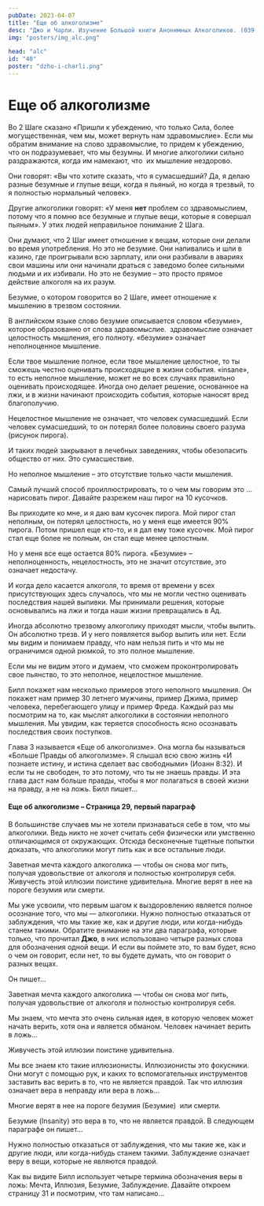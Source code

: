 ```yaml
---
pubDate: 2023-04-07
title: "Еще об алкоголизме"
desc: "Джо и Чарли. Изучение Большой книги Анонимных Алкоголиков. (039)"
img: "posters/img_alc.png"

head: "alc"
id: "40"
poster: "dzho-i-charli.png"
---
```


# Еще об алкоголизме

Во 2 Шаге сказано «Пришли к убеждению, что только Сила, более могущественная, чем мы, может вернуть нам здравомыслие». Если мы обратим внимание на слово здравомыслие, то придем к убеждению, что он подразумевает, что мы безумны. И многие алкоголики сильно раздражаются, когда им намекают, что  их мышление нездорово.

Они говорят: «Вы что хотите сказать, что я сумасшедший? Да, я делаю разные безумные и глупые вещи, когда я пьяный, но когда я трезвый, то я полностью нормальный человек».

Другие алкоголики говорят: «У меня **нет** проблем со здравомыслием, потому что я помню все безумные и глупые вещи, которые я совершал пьяным».
У этих людей неправильное понимание 2 Шага.

Они думают, что 2 Шаг имеет отношение к вещам, которые они делали во время употребления. Но это не безумие. Они напивались и шли в казино, где проигрывали всю зарплату, или они разбивали в авариях свои машины или они начинали драться с заведомо более сильными людьми и их избивали. Но это не безумие – это просто прямое действие алкоголя на их разум.

Безумие, о котором говорится во 2 Шаге, имеет отношение к мышлению в трезвом состоянии.

В английском языке слово безумие описывается словом «безумие», которое образованно от слова здравомыслие.  здравомыслие означает целостность мышления, его полноту. «безумие» означает неполноценное мышление.

Если твое мышление полное, если твое мышление целостное, то ты сможешь честно оценивать происходящие в жизни события. «insane», то есть неполное мышление, может не во всех случаях правильно оценивать происходящее. Иногда оно делает решение, основанное на лжи, и в жизни начинают происходить события, которые наносят вред благополучию.

Нецелостное мышление не означает, что человек сумасшедший. Если человек сумасшедший, то он потерял более половины своего разума (рисунок пирога).

И таких людей закрывают в лечебных заведениях, чтобы обезопасить общество от них. Это сумасшествие.

Но неполное мышление – это отсутствие только части мышления.

Самый лучший способ проиллюстрировать, то о чем мы говорим это … нарисовать пирог. Давайте разрежем наш пирог на 10 кусочков.

Вы приходите ко мне, и я даю вам кусочек пирога. Мой пирог стал неполным, он потерял целостность, но у меня еще имеется 90% пирога. Потом пришел еще кто-то, и я дал ему тоже кусочек. Мой пирог стал еще более не полным, он стал еще менее целостным.

Но у меня все еще остается 80% пирога. «Безумие» – неполноценность, нецелостность, это не значит отсутствие, это означает недостачу.

И когда дело касается алкоголя, то время от времени у всех присутствующих здесь случалось, что мы не могли честно оценивать последствия нашей выпивки. Мы принимали решения, которые основывались на лжи и тогда наши жизни превращались в Ад.

Иногда абсолютно трезвому алкоголику приходят мысли, чтобы выпить. Он абсолютно трезв. И у него появляется выбор выпить или нет. Если мы видим и понимаем правду, что нам нельзя пить и что мы не ограничимся одной рюмкой, то это полное мышление.

Если мы не видим этого и думаем, что сможем проконтролировать свое пьянство, то это неполное, нецелостное мышление.

Билл покажет нам несколько примеров этого неполного мышления. Он покажет нам пример 30 летнего мужчины, пример Джима, пример человека, перебегающего улицу и пример Фреда. Каждый раз мы посмотрим на то, как мыслят алкоголики в состоянии неполного мышления. Мы увидим, как теряется способность ясно осознавать последствия своих поступков.

Глава 3 называется «Еще об алкоголизме». Она могла бы называться «Больше Правды об алкоголизме». Я слышал всю свою жизнь «И познаете истину, и истина сделает вас свободными» (Иоанн 8:32). И если ты не свободен, то это потому, что ты не знаешь правды. И эта глава даст нам больше правды, чтобы я мог полагаться в своей жизни на правду, а не на ложь. Билл пишет…

#### Еще об алкоголизме – Страница 29, первый параграф

В большинстве случаев мы не хотели признаваться себе в том, что мы алкоголики. Ведь никто не хочет считать себя физически или умственно отличающимся от окружающих. Отсюда бесконечные тщетные попытки доказать, что алкоголики могут пить как и все остальные люди.

Заветная мечта каждого алкоголика — чтобы он снова мог пить, получая удовольствие от алкоголя и полностью контролируя себя. Живучесть этой иллюзии поистине удивительна. Многие верят в нее на пороге безумия или смерти.

Мы уже усвоили, что первым шагом к выздоровлению является полное осознание того, что мы — алкоголики. Нужно полностью отказаться от заблуждения, что мы такие же, как и другие люди, или когда-нибудь станем такими.
Обратите внимание на эти два параграфа, которые только, что прочитал **Джо**, в них использовано четыре разных слова для обозначения одной вещи. И если вы поймете это, то вам будет, ясно о чем он говорит, если нет, то вы будете думать, что он говорит о разных вещах.

Он пишет…

Заветная мечта каждого алкоголика — чтобы он снова мог пить, получая удовольствие от алкоголя и полностью контролируя себя.

Мы знаем, что мечта это очень сильная идея, в которую человек может начать верить, хотя она и является обманом. Человек начинает верить в ложь…

Живучесть этой иллюзии поистине удивительна.

Мы все знаем кто такие иллюзионисты. Иллюзионисты это фокусники. Они могут с помощью рук, и каких то вспомогательных инструментов заставить вас верить в то, что не является правдой. Так что иллюзия означает вера в неправду или вера в ложь…

Многие верят в нее на пороге безумия (Безумие)  или смерти.

Безумие (Insanity) это вера в то, что не является правдой. В следующем параграфе он пишет…

Нужно полностью отказаться от заблуждения, что мы такие же, как и другие люди, или когда-нибудь станем такими.
Заблуждение означает веру в вещи, которые не являются правдой.

Как вы видите Билл использует четыре термина обозначения веры в ложь: Мечта, Иллюзия, Безумие, Заблуждение.
Давайте откроем страницу 31 и посмотрим, что там написано…
